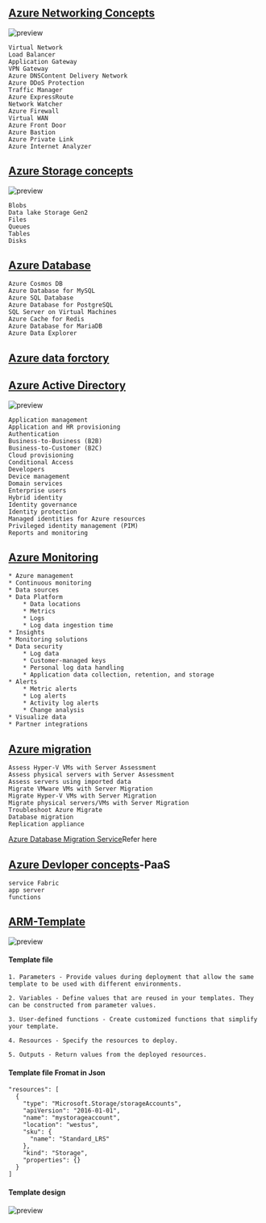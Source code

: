## [Azure Networking Concepts](https://azure.microsoft.com/en-in/product-categories/networking/) 
![preview](./images/A_network.jpg)

    Virtual Network
    Load Balancer
    Application Gateway
    VPN Gateway
    Azure DNSContent Delivery Network
    Azure DDoS Protection
    Traffic Manager
    Azure ExpressRoute
    Network Watcher
    Azure Firewall
    Virtual WAN
    Azure Front Door
    Azure Bastion
    Azure Private Link
    Azure Internet Analyzer

## [Azure Storage concepts](https://docs.microsoft.com/en-us/azure/storage/common/storage-decide-blobs-files-disks)
![preview](./images/A-storage.jpg)

    Blobs
    Data lake Storage Gen2
    Files
    Queues
    Tables
    Disks

## [Azure Database](https://azure.microsoft.com/en-in/product-categories/databases/)
    Azure Cosmos DB
    Azure Database for MySQL
    Azure SQL Database
    Azure Database for PostgreSQL
    SQL Server on Virtual Machines
    Azure Cache for Redis
    Azure Database for MariaDB
    Azure Data Explorer

## [Azure data forctory](https://docs.microsoft.com/en-us/azure/data-factory/introduction)

## [Azure Active Directory](https://docs.microsoft.com/en-in/azure/active-directory/)
![preview](./images/AAD.jpg)

    Application management
    Application and HR provisioning
    Authentication
    Business-to-Business (B2B)
    Business-to-Customer (B2C)
    Cloud provisioning
    Conditional Access
    Developers
    Device management
    Domain services
    Enterprise users
    Hybrid identity
    Identity governance
    Identity protection
    Managed identities for Azure resources
    Privileged identity management (PIM)
    Reports and monitoring


## [Azure Monitoring](https://docs.microsoft.com/en-us/azure/azure-monitor/)

```
* Azure management
* Continuous monitoring
* Data sources
* Data Platform
    * Data locations
    * Metrics
    * Logs
    * Log data ingestion time
* Insights
* Monitoring solutions
* Data security
    * Log data
    * Customer-managed keys
    * Personal log data handling
    * Application data collection, retention, and storage
* Alerts
    * Metric alerts
    * Log alerts
    * Activity log alerts
    * Change analysis
* Visualize data
* Partner integrations

```


## [Azure migration](https://docs.microsoft.com/en-us/azure/migrate/troubleshoot-appliance-discovery)

    Assess Hyper-V VMs with Server Assessment
    Assess physical servers with Server Assessment
    Assess servers using imported data
    Migrate VMware VMs with Server Migration
    Migrate Hyper-V VMs with Server Migration
    Migrate physical servers/VMs with Server Migration
    Troubleshoot Azure Migrate
    Database migration
    Replication appliance
[Azure Database Migration Service](https://azure.microsoft.com/en-in/services/database-migration/)Refer here

## [Azure Devloper concepts](https://docs.microsoft.com/en-us/azure/guides/developer/azure-developer-guide)-PaaS

    service Fabric
    app server
    functions

## [ARM-Template](https://docs.microsoft.com/en-us/azure/azure-resource-manager/templates/)
![preview](./images/Arm.jpg)

#### Template file


    1. Parameters - Provide values during deployment that allow the same template to be used with different environments.

    2. Variables - Define values that are reused in your templates. They can be constructed from parameter values.

    3. User-defined functions - Create customized functions that simplify your template.

    4. Resources - Specify the resources to deploy.

    5. Outputs - Return values from the deployed resources.

#### Template file Fromat in Json   

```
"resources": [
  {
    "type": "Microsoft.Storage/storageAccounts",
    "apiVersion": "2016-01-01",
    "name": "mystorageaccount",
    "location": "westus",
    "sku": {
      "name": "Standard_LRS"
    },
    "kind": "Storage",
    "properties": {}
  }
]

```
#### Template design 

![preview](https://docs.microsoft.com/en-us/azure/azure-resource-manager/templates/media/overview/tier-templates.png)


